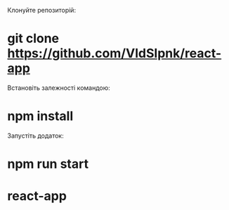 Клонуйте репозиторій:

# git clone https://github.com/VldSlpnk/react-app

Встановіть залежності командою:

# npm install

Запустіть додаток:

# npm run start

# react-app
